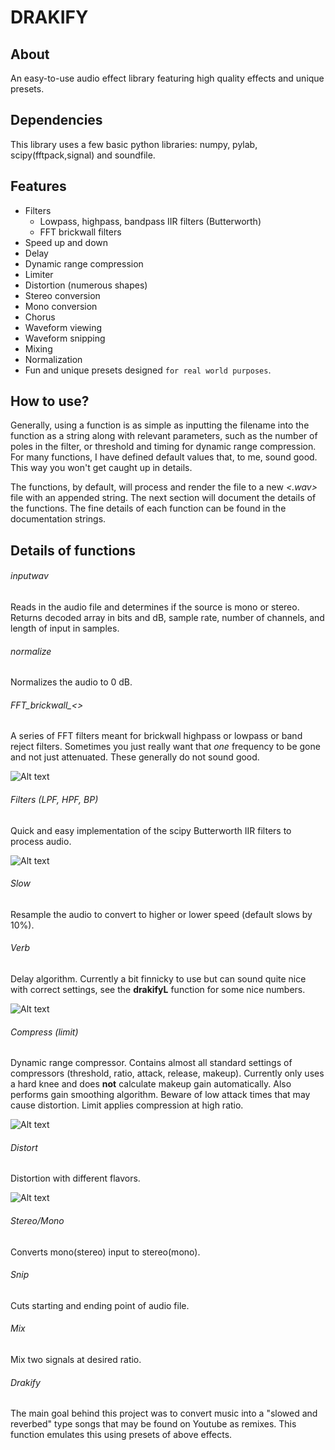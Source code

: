 # DRAKIFY

## About

An easy-to-use audio effect library featuring high quality effects and unique presets. 

## Dependencies

This library uses a few basic python libraries: numpy, pylab, scipy(fftpack,signal) and soundfile.

## Features 
- Filters
   - Lowpass, highpass, bandpass IIR filters (Butterworth)
   - FFT brickwall filters
- Speed up and down
- Delay
- Dynamic range compression 
- Limiter 
- Distortion (numerous shapes)
- Stereo conversion
- Mono conversion
- Chorus
- Waveform viewing
- Waveform snipping
- Mixing
- Normalization
- Fun and unique presets designed `for real world purposes`.

## How to use?

Generally, using a function is as simple as inputting the filename into the function as a string along with relevant parameters, 
such as the number of poles in the filter, or threshold and timing for dynamic range compression. For many functions,
I have defined default values that, to me, sound good. This way you won't get caught up in details.

The functions, by default, will process and render the file to a new *<.wav>* file with an appended string. The next section
will document the details of the functions. The fine details of each function can be found in the documentation strings.

## Details of functions

###### inputwav

Reads in the audio file and determines if the source is mono or stereo. Returns decoded array in bits and dB, sample rate, number of 
channels, and length of input in samples.

###### normalize

Normalizes the audio to 0 dB. 

###### FFT_brickwall_<>

A series of FFT filters meant for brickwall highpass or lowpass or band reject filters. Sometimes you just really want that *one* frequency to be gone 
and not just attenuated.
These generally do not sound good.

![Alt text](pic/FFT_Filter.png?raw=true "FFT HPF at 200 Hz. Notice the ringing introduced in the time domain in the filtered data.")

###### Filters (LPF, HPF, BP)

Quick and easy implementation of the scipy Butterworth IIR filters to process audio.

![Alt text](pic/Filter.png?raw=true "Single pole HPF at 200 Hz.")

###### Slow

Resample the audio to convert to higher or lower speed (default slows by 10%).

###### Verb

Delay algorithm. Currently a bit finnicky to use but can sound quite nice with correct settings, see the **drakifyL** function for some nice numbers.

![Alt text](pic/delay.png?raw=true "Illustration of the delay algorithm. The original signal is repeated <y> times with reduced amplitude at <x> sample spacing")

###### Compress (limit)

Dynamic range compressor. Contains almost all standard settings of compressors (threshold, ratio, attack, release, makeup). Currently only uses a hard knee and does **not** calculate makeup gain automatically. Also performs gain smoothing algorithm. Beware of low attack times that may cause distortion. Limit applies compression at high ratio.

![Alt text](pic/Compressor.png?raw=true "Dynamic range compression and gain reduction curves.")

###### Distort

Distortion with different flavors. 

![Alt text](pic/Distortion.png?raw=true "Distortion curves on sine wave.")

###### Stereo/Mono

Converts mono(stereo) input to stereo(mono).

###### Snip

Cuts starting and ending point of audio file.

###### Mix

Mix two signals at desired ratio.

###### Drakify

The main goal behind this project was to convert music into a "slowed and reverbed" type songs that may be found on Youtube as remixes. This function emulates this using presets of above effects.